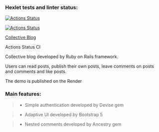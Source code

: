### Hexlet tests and linter status:
[![Actions Status](https://github.com/NoryBaichorov/rails-project-64/actions/workflows/hexlet-check.yml/badge.svg)](https://github.com/NoryBaichorov/rails-project-64/actions)

[![Actions Status](https://github.com/NoryBaichorov/rails-project-64/actions/workflows/my-check.yml/badge.svg)](https://github.com/NoryBaichorov/rails-project-64/actions)

[Collective Blog](https://rails-project-64-9jq4.onrender.com)

Actions Status CI

Collective blog developed by Ruby on Rails framework.

Users can read posts, publish their own posts, leave comments on posts and comments and like posts.

The demo is published on the Render

### Main features:
> - Simple authentication developed by Devise gem

> - Adaptive UI developed by Bootstrap 5

> - Nested comments developed by Ancestry gem
